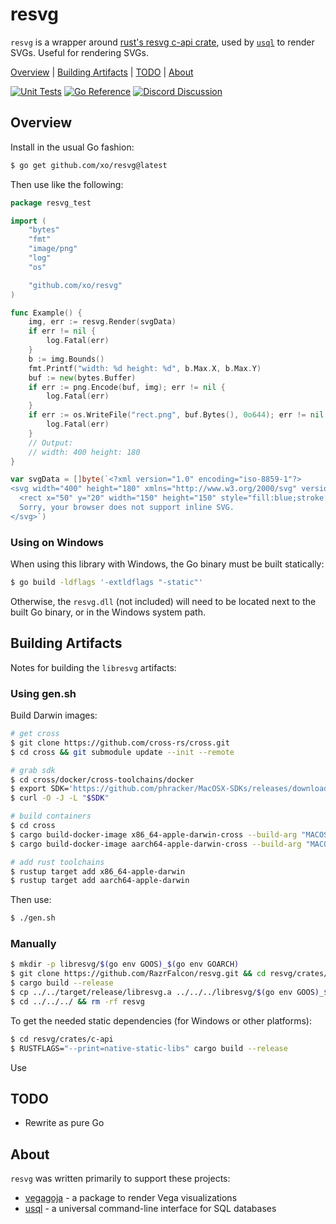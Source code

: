 # resvg

`resvg` is a wrapper around [rust's resvg c-api crate][resvg], used by
[`usql`][usql] to render SVGs. Useful for rendering SVGs.

[Overview][] | [Building Artifacts][] | [TODO][] | [About][]

[Overview]: #overview "Overview"
[Building Artifacts]: #building-artifacts "Building Artifacts"
[TODO]: #todo "TODO"
[About]: #about "About"

[![Unit Tests][resvg-ci-status]][resvg-ci]
[![Go Reference][goref-resvg-status]][goref-resvg]
[![Discord Discussion][discord-status]][discord]

[resvg-ci]: https://github.com/xo/resvg/actions/workflows/test.yml
[resvg-ci-status]: https://github.com/xo/resvg/actions/workflows/test.yml/badge.svg
[goref-resvg]: https://pkg.go.dev/github.com/xo/resvg
[goref-resvg-status]: https://pkg.go.dev/badge/github.com/xo/resvg.svg
[discord]: https://discord.gg/yJKEzc7prt "Discord Discussion"
[discord-status]: https://img.shields.io/discord/829150509658013727.svg?label=Discord&logo=Discord&colorB=7289da&style=flat-square "Discord Discussion"

## Overview

Install in the usual Go fashion:

```sh
$ go get github.com/xo/resvg@latest
```

Then use like the following:

```go
package resvg_test

import (
	"bytes"
	"fmt"
	"image/png"
	"log"
	"os"

	"github.com/xo/resvg"
)

func Example() {
	img, err := resvg.Render(svgData)
	if err != nil {
		log.Fatal(err)
	}
	b := img.Bounds()
	fmt.Printf("width: %d height: %d", b.Max.X, b.Max.Y)
	buf := new(bytes.Buffer)
	if err := png.Encode(buf, img); err != nil {
		log.Fatal(err)
	}
	if err := os.WriteFile("rect.png", buf.Bytes(), 0o644); err != nil {
		log.Fatal(err)
	}
	// Output:
	// width: 400 height: 180
}

var svgData = []byte(`<?xml version="1.0" encoding="iso-8859-1"?>
<svg width="400" height="180" xmlns="http://www.w3.org/2000/svg" version="1.1">
  <rect x="50" y="20" width="150" height="150" style="fill:blue;stroke:pink;stroke-width:5;fill-opacity:0.1;stroke-opacity:0.9" />
  Sorry, your browser does not support inline SVG.
</svg>`)
```

### Using on Windows

When using this library with Windows, the Go binary must be built statically:

```sh
$ go build -ldflags '-extldflags "-static"'
```

Otherwise, the `resvg.dll` (not included) will need to be located next to the
built Go binary, or in the Windows system path.

## Building Artifacts

Notes for building the `libresvg` artifacts:

### Using gen.sh

Build Darwin images:

```sh
# get cross
$ git clone https://github.com/cross-rs/cross.git
$ cd cross && git submodule update --init --remote

# grab sdk
$ cd cross/docker/cross-toolchains/docker
$ export SDK='https://github.com/phracker/MacOSX-SDKs/releases/download/11.3/MacOSX11.3.sdk.tar.xz'
$ curl -O -J -L "$SDK"

# build containers
$ cd cross
$ cargo build-docker-image x86_64-apple-darwin-cross --build-arg "MACOS_SDK_FILE='$(basename $SDK)'"
$ cargo build-docker-image aarch64-apple-darwin-cross --build-arg "MACOS_SDK_FILE='$(basename $SDK)'"

# add rust toolchains
$ rustup target add x86_64-apple-darwin
$ rustup target add aarch64-apple-darwin
```

Then use:

```sh
$ ./gen.sh
```

### Manually

```sh
$ mkdir -p libresvg/$(go env GOOS)_$(go env GOARCH)
$ git clone https://github.com/RazrFalcon/resvg.git && cd resvg/crates/c-api
$ cargo build --release
$ cp ../../target/release/libresvg.a ../../../libresvg/$(go env GOOS)_$(go env GOARCH)
$ cd ../../../ && rm -rf resvg
```

To get the needed static dependencies (for Windows or other platforms):

```sh
$ cd resvg/crates/c-api
$ RUSTFLAGS="--print=native-static-libs" cargo build --release
```

Use

## TODO

- Rewrite as pure Go

## About

`resvg` was written primarily to support these projects:

- [vegagoja][vegagoja] - a package to render Vega visualizations
- [usql][usql] - a universal command-line interface for SQL databases

[resvg]: https://github.com/RazrFalcon/resvg
[usql]: https://github.com/xo/usql
[vegagoja]: https://github.com/xo/vegagoja
